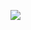 ![](https://github-readme-stats.vercel.app/api?username=karimmohamed20&count_private=true&show_icons=true&theme=radical)
